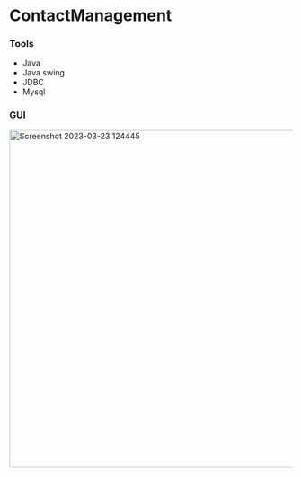 # ContactManagement

### Tools
- Java
- Java swing
- JDBC
- Mysql

### GUI

<img width="601" alt="Screenshot 2023-03-23 124445" src="https://user-images.githubusercontent.com/128594081/227125990-3f661539-bd9c-4f65-98b8-1b0488a9e458.png">


